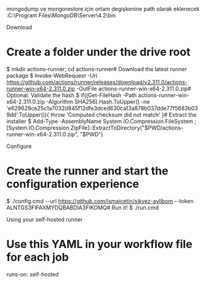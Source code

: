 mongodump ve mongorestore için ortam degişkenine path olarak eklenecek :C:\Program Files\MongoDB\Server\4.2\bin

Download

# Create a folder under the drive root

$ mkdir actions-runner; cd actions-runner# Download the latest runner package
$ Invoke-WebRequest -Uri https://github.com/actions/runner/releases/download/v2.311.0/actions-runner-win-x64-2.311.0.zip -OutFile actions-runner-win-x64-2.311.0.zip# Optional: Validate the hash
$ if((Get-FileHash -Path actions-runner-win-x64-2.311.0.zip -Algorithm SHA256).Hash.ToUpper() -ne 'e629628ce25c1a7032d845f12dfe3dced630ca13a878b037dde77f5683b039dd'.ToUpper()){ throw 'Computed checksum did not match' }# Extract the installer
$ Add-Type -AssemblyName System.IO.Compression.FileSystem ; [System.IO.Compression.ZipFile]::ExtractToDirectory("$PWD/actions-runner-win-x64-2.311.0.zip", "$PWD")

Configure

# Create the runner and start the configuration experience

$ ./config.cmd --url https://github.com/ismaicetin/sikvez-aylibom --token ALNTGS3FIFAXMYDQBABDIA3FIKOMQ# Run it!
$ ./run.cmd

Using your self-hosted runner

# Use this YAML in your workflow file for each job

runs-on: self-hosted
